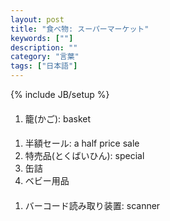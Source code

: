```yaml
---
layout: post
title: "食べ物: スーパーマーケット"
keywords: [""]
description: ""
category: "言葉"
tags: ["日本語"]
---
```

{% include JB/setup %}


####
1. 籠(かご): basket


####
1. 半額セール: a half price sale
2. 特売品(とくばいひん): special
3. 缶詰
4. ベビー用品


####
1. バーコード読み取り装置: scanner
